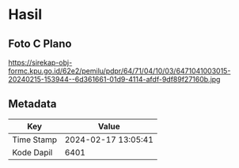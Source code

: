 # Hasil

## Foto C Plano

https://sirekap-obj-formc.kpu.go.id/62e2/pemilu/pdpr/64/71/04/10/03/6471041003015-20240215-153944--6d361661-01d9-4114-afdf-9df89f27160b.jpg


## Metadata

| Key        | Value               |
| ---------- | ------------------- |
| Time Stamp | 2024-02-17 13:05:41 |
| Kode Dapil | 6401                |



